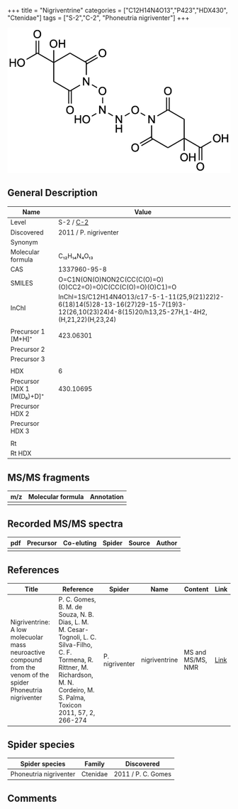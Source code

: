 +++
title = "Nigriventrine"
categories = ["C12H14N4O13","P423","HDX430",
"Ctenidae"]
tags = ["S-2","C-2",
"Phoneutria nigriventer"]
+++

![](/img/Nigriventrine.png)

## General Description

| Name                     | Value                                                    |
|--------------------------|----------------------------------------------------------|
| Level                    | S-2 / [C-2](https://doi.org/10.1016/j.toxicon.2010.11.021) |
| Discovered               | 2011 / P. nigriventer                                    |
| Synonym                  |                                                          |
| Molecular formula        | C₁₂H₁₄N₄O₁₃                                              |
| CAS                      | 1337960-95-8                                             |
| SMILES | O=C1N(ON(O)NON2C(CC(C(O)=O)(O)CC2=O)=O)C(CC(C(O)=O)(O)C1)=O  |
| InChI  | InChI=1S/C12H14N4O13/c17-5-1-11(25,9(21)22)2-6(18)14(5)28-13-16(27)29-15-7(19)3-12(26,10(23)24)4-8(15)20/h13,25-27H,1-4H2,(H,21,22)(H,23,24)  |
|                          |                                                          |
| Precursor 1 [M+H]⁺       | 423.06301                                                |
| Precursor 2              |                                                          |
| Precursor 3              |                                                          |
|                          |                                                          |
| HDX                      | 6                                                        |
| Precursor HDX 1 [M(D₆)+D]⁺ | 430.10695                                                |
| Precursor HDX 2          |                                                          |
| Precursor HDX 3          |                                                          |
|                          |                                                          |
| Rt                       |                                                          |
| Rt HDX                   |                                                          |

## MS/MS fragments

| m/z | Molecular formula | Annotation |
|-----|-------------------|------------|
|     |                   |            |

## Recorded MS/MS spectra

| pdf | Precursor | Co-eluting | Spider | Source | Author |
|-----|-----------|------------|--------|--------|--------|
|     |           |            |        |        |        |

## References

| Title                                                                                                         | Reference                                                                                                                                                                               | Spider         | Name          | Content           | Link                                          |
|---------------------------------------------------------------------------------------------------------------|-----------------------------------------------------------------------------------------------------------------------------------------------------------------------------------------|----------------|---------------|-------------------|-----------------------------------------------|
| Nigriventrine: A low molecuolar mass neuroactive compound from the venom of the spider Phoneutria nigriventer | P. C. Gomes, B. M. de Souza, N. B. Dias, L. M. M. Cesar-Tognoli, L. C. Silva-Filho, C. F. Tormena, R. Rittner, M. Richardson, M. N. Cordeiro, M. S. Palma, Toxicon 2011, 57, 2, 266-274 | P. nigriventer | nigriventrine | MS and MS/MS, NMR | [Link](https://doi.org/10.1016/j.toxicon.2010.11.021)  |

## Spider species

| Spider species         | Family   | Discovered         |
|------------------------|----------|--------------------|
| Phoneutria nigriventer | Ctenidae | 2011 / P. C. Gomes |

## Comments